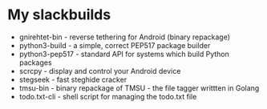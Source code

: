 # My slackbuilds

- gnirehtet-bin - reverse tethering for Android (binary repackage)
- python3-build - a simple, correct PEP517 package builder
- python3-pep517 - standard API for systems which build Python packages
- scrcpy - display and control your Android device
- stegseek - fast steghide cracker
- tmsu-bin - binary repackage of TMSU - the file tagger writtten in Golang
- todo.txt-cli - shell script for managing the todo.txt file
